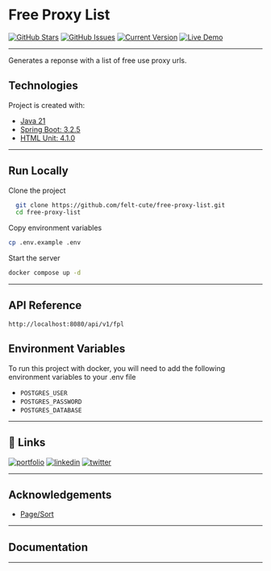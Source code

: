 # Free Proxy List 
[![GitHub Stars](https://img.shields.io/github/stars/felt-cute/free-proxy-list.svg)](https://github.com/felt-cute/free-proxy-list/stargazers)
[![GitHub Issues](https://img.shields.io/github/issues/felt-cute/free-proxy-list.svg)](https://github.com/felt-cute/free-proxy-list/issues)
[![Current Version](https://img.shields.io/badge/version-0.0.2-green.svg)](https://github.com/felt-cute/free-proxy-list)
[![Live Demo](https://img.shields.io/badge/demo-offline-red.svg)](https://igorantun.com/chat)

---
Generates a reponse with a list of free use proxy urls.

## Technologies
Project is created with:
* [Java 21](https://docs.oracle.com/en/java/javase/21/)
* [Spring Boot: 3.2.5](https://docs.spring.io/spring-boot/docs/current/reference/html/)
* [HTML Unit: 4.1.0](https://github.com/HtmlUnit/htmlunit)

---

## Run Locally

Clone the project

```bash
  git clone https://github.com/felt-cute/free-proxy-list.git
  cd free-proxy-list
```

Copy environment variables
```bash
cp .env.example .env
```

Start the server

```bash
docker compose up -d
```
---

## API Reference

`http://localhost:8080/api/v1/fpl`


## Environment Variables

To run this project with docker, you will need to add the following environment variables to your .env file

- `POSTGRES_USER`
- `POSTGRES_PASSWORD`
- `POSTGRES_DATABASE`

---

## 🔗 Links
[![portfolio](https://img.shields.io/badge/my_portfolio-000?style=for-the-badge&logo=ko-fi&logoColor=white)](https://dcatuns.vercel.app/)
[![linkedin](https://img.shields.io/badge/linkedin-0A66C2?style=for-the-badge&logo=linkedin&logoColor=white)](https://www.linkedin.com/in/devin-catuns/)
[![twitter](https://img.shields.io/badge/twitter-1DA1F2?style=for-the-badge&logo=twitter&logoColor=white)](https://twitter.com/)

---

## Acknowledgements
* [Page/Sort](https://www.baeldung.com/spring-data-jpa-pagination-sorting)

---

## Documentation

---
